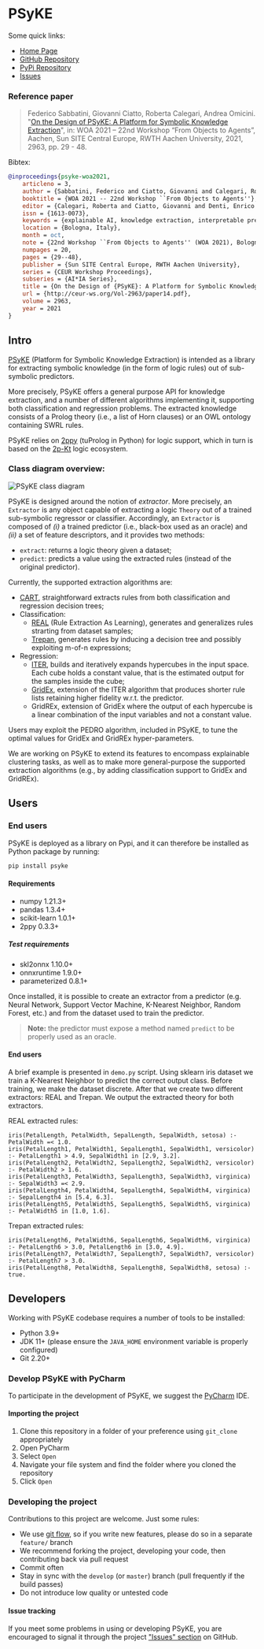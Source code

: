 # PSyKE

Some quick links:
* [Home Page](https://apice.unibo.it/xwiki/bin/view/PSyKE/)
* [GitHub Repository](https://github.com/psykei/psyke-python)
* [PyPi Repository](https://pypi.org/project/psyke/)
* [Issues](https://github.com/psykei/psyke-python/issues)

### Reference paper

> Federico Sabbatini, Giovanni Ciatto, Roberta Calegari, Andrea Omicini. "[On the Design of PSyKE: A Platform for Symbolic Knowledge Extraction](http://ceur-ws.org/Vol-2963/paper14.pdf)", in: WOA 2021 – 22nd Workshop “From Objects to Agents”, Aachen, Sun SITE Central Europe, RWTH Aachen University, 2021, 2963, pp. 29 - 48.

Bibtex: 
```bibtex
@inproceedings{psyke-woa2021,
	articleno = 3,
	author = {Sabbatini, Federico and Ciatto, Giovanni and Calegari, Roberta and Omicini, Andrea},
	booktitle = {WOA 2021 -- 22nd Workshop ``From Objects to Agents''},
	editor = {Calegari, Roberta and Ciatto, Giovanni and Denti, Enrico and Omicini, Andrea and Sartor, Giovanni},
	issn = {1613-0073},
	keywords = {explainable AI, knowledge extraction, interpretable prediction, PSyKE},
	location = {Bologna, Italy},
	month = oct,
	note = {22nd Workshop ``From Objects to Agents'' (WOA 2021), Bologna, Italy, 1--3~} # sep # {~2021. Proceedings},
	numpages = 20,
	pages = {29--48},
	publisher = {Sun SITE Central Europe, RWTH Aachen University},
	series = {CEUR Workshop Proceedings},
	subseries = {AI*IA Series},
	title = {On the Design of {PSyKE}: A Platform for Symbolic Knowledge Extraction},
	url = {http://ceur-ws.org/Vol-2963/paper14.pdf},
	volume = 2963,
	year = 2021
}
```

## Intro

[PSyKE](https://apice.unibo.it/xwiki/bin/view/PSyKE/) (Platform for Symbolic Knowledge Extraction)
is intended as a library for extracting symbolic knowledge (in the form of logic rules) out of sub-symbolic predictors.

More precisely, PSyKE offers a general purpose API for knowledge extraction, and a number of different algorithms implementing it,
supporting both classification and regression problems.
The extracted knowledge consists of a Prolog theory (i.e., a list of Horn clauses) or an OWL ontology containing SWRL rules.

PSyKE relies on [2ppy](https://github.com/tuProlog/2ppy) (tuProlog in Python) for logic support, which in turn is based on the [2p-Kt](https://github.com/tuProlog/2p-kt) logic ecosystem.

### Class diagram overview:

![PSyKE class diagram](http://www.plantuml.com/plantuml/svg/PLBBRkem4DtdAqQixeLcqsN40aHfLQch2dM341gS0IpoY3oJYfJctnl7RkgcKZRdCUFZ4ozOq4YTPr65we8dWlkgQcuHmEPCfMbW6iDaEe5LXZLJr4QHof3PgxVMGoTtS5XJSNCXkwVxlhdUguzQeUYoi28u3bxNovS0RWnLM7H46mNZXaw6c4UZpq8cW4z6ftGTZoeq4WwjB6x7BbPdoZ7qFMXMXeGU2QKsv2I06HmTiIymfmHOpA1WccjcVSXe_uvPJPn0gfLiEyyTl5bcrtk7qzTNCQYaDBxhyQ6_BFFFEExJ_sLzXoFMLpdcVMrZrhVNvS83zygFmrv-1fMXL5lOezH5rH_z7qqWqonRbn-72-nwAxaz_r8KP9B_YNz3uTP0jFcmAt6xB9gT3UJSC8_Z87G2PIrLBL0UemKLQPrdNm00)

<!--
To generate/edit the class diagram browse the URL above, after replacing `svg` with `uml`
-->

PSyKE is designed around the notion of _extractor_.
More precisely, an `Extractor` is any object capable of extracting a logic `Theory` out of a trained sub-symbolic regressor or classifier.
Accordingly, an `Extractor` is composed of 
_(i)_ a trained predictor (i.e., black-box used as an oracle) and 
_(ii)_ a set of feature descriptors, and it provides two methods:
* `extract`: returns a logic theory given a dataset;
* `predict`: predicts a value using the extracted rules (instead of the original predictor).

Currently, the supported extraction algorithms are:
* [CART](https://doi.org/10.1201/9781315139470),
straightforward extracts rules from both classification and regression decision trees;
* Classification:
  * [REAL](http://dx.doi.org/10.1016/B978-1-55860-335-6.50013-1) (Rule Extraction As Learning),
  generates and generalizes rules strarting from dataset samples;
  * [Trepan](http://dx.doi.org/10.1016/B978-1-55860-335-6.50013-1),
  generates rules by inducing a decision tree and possibly exploiting m-of-n expressions;
* Regression:
  * [ITER](http://dx.doi.org/10.1007/11823728_26),
  builds and iteratively expands hypercubes in the input space.
  Each cube holds a constant value, that is the estimated output for the samples inside the cube;
  * [GridEx](http://dx.doi.org/10.1007/978-3-030-82017-6_2),
  extension of the ITER algorithm that produces shorter rule lists retaining higher fidelity w.r.t. the predictor.
  * GridREx,
  extension of GridEx where the output of each hypercube is a linear combination of the input variables and not a constant value.
  
Users may exploit the PEDRO algorithm, included in PSyKE, to tune the optimal values for GridEx and GridREx hyper-parameters.

We are working on PSyKE to extend its features to encompass explainable clustering tasks, as well as to make more general-purpose the supported extraction algorithms (e.g., by adding classification support to GridEx and GridREx).

## Users

### End users

PSyKE is deployed as a library on Pypi, and it can therefore be installed as Python package by running:
```bash
pip install psyke
```

#### Requirements
* numpy 1.21.3+
* pandas 1.3.4+
* scikit-learn 1.0.1+
* 2ppy 0.3.3+

##### Test requirements
* skl2onnx 1.10.0+
* onnxruntime 1.9.0+
* parameterized 0.8.1+

Once installed, it is possible to create an extractor from a predictor 
(e.g. Neural Network, Support Vector Machine, K-Nearest Neighbor, Random Forest, etc.)
and from the dataset used to train the predictor.

> **Note:** the predictor must expose a method named `predict` to be properly used as an oracle.

#### End users

A brief example is presented in `demo.py` script.
Using sklearn iris dataset we train a K-Nearest Neighbor to predict the correct output class.
Before training, we make the dataset discrete.
After that we create two different extractors: REAL and Trepan.
We output the extracted theory for both extractors.

REAL extracted rules:
```text
iris(PetalLength, PetalWidth, SepalLength, SepalWidth, setosa) :- PetalWidth =< 1.0.
iris(PetalLength1, PetalWidth1, SepalLength1, SepalWidth1, versicolor) :- PetalLength1 > 4.9, SepalWidth1 in [2.9, 3.2].
iris(PetalLength2, PetalWidth2, SepalLength2, SepalWidth2, versicolor) :- PetalWidth2 > 1.6.
iris(PetalLength3, PetalWidth3, SepalLength3, SepalWidth3, virginica) :- SepalWidth3 =< 2.9.
iris(PetalLength4, PetalWidth4, SepalLength4, SepalWidth4, virginica) :- SepalLength4 in [5.4, 6.3].
iris(PetalLength5, PetalWidth5, SepalLength5, SepalWidth5, virginica) :- PetalWidth5 in [1.0, 1.6].
```

Trepan extracted rules:
```text
iris(PetalLength6, PetalWidth6, SepalLength6, SepalWidth6, virginica) :- PetalLength6 > 3.0, PetalLength6 in [3.0, 4.9].
iris(PetalLength7, PetalWidth7, SepalLength7, SepalWidth7, versicolor) :- PetalLength7 > 3.0.
iris(PetalLength8, PetalWidth8, SepalLength8, SepalWidth8, setosa) :- true.
```


## Developers

Working with PSyKE codebase requires a number of tools to be installed:
* Python 3.9+
* JDK 11+ (please ensure the `JAVA_HOME` environment variable is properly configured)
* Git 2.20+

### Develop PSyKE with PyCharm

To participate in the development of PSyKE, we suggest the [PyCharm](https://www.jetbrains.com/pycharm/) IDE.

#### Importing the project

1. Clone this repository in a folder of your preference using `git_clone` appropriately
2. Open PyCharm
3. Select `Open`
4. Navigate your file system and find the folder where you cloned the repository
5. Click `Open`

### Developing the project

Contributions to this project are welcome. Just some rules:
* We use [git flow](https://github.com/nvie/gitflow), so if you write new features, please do so in a separate `feature/` branch
* We recommend forking the project, developing your code, then contributing back via pull request
* Commit often
* Stay in sync with the `develop` (or `master`) branch (pull frequently if the build passes)
* Do not introduce low quality or untested code

#### Issue tracking
If you meet some problems in using or developing PSyKE, you are encouraged to signal it through the project
["Issues" section](https://github.com/psykei/psyke-python/issues) on GitHub.
